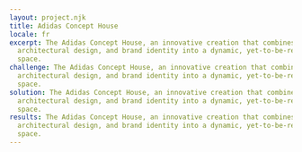 ```yaml
---
layout: project.njk
title: Adidas Concept House
locale: fr
excerpt: The Adidas Concept House, an innovative creation that combines ideas,
  architectural design, and brand identity into a dynamic, yet-to-be-realized
  space.
challenge: The Adidas Concept House, an innovative creation that combines ideas,
  architectural design, and brand identity into a dynamic, yet-to-be-realized
  space.
solution: The Adidas Concept House, an innovative creation that combines ideas,
  architectural design, and brand identity into a dynamic, yet-to-be-realized
  space.
results: The Adidas Concept House, an innovative creation that combines ideas,
  architectural design, and brand identity into a dynamic, yet-to-be-realized
  space.
---
```

